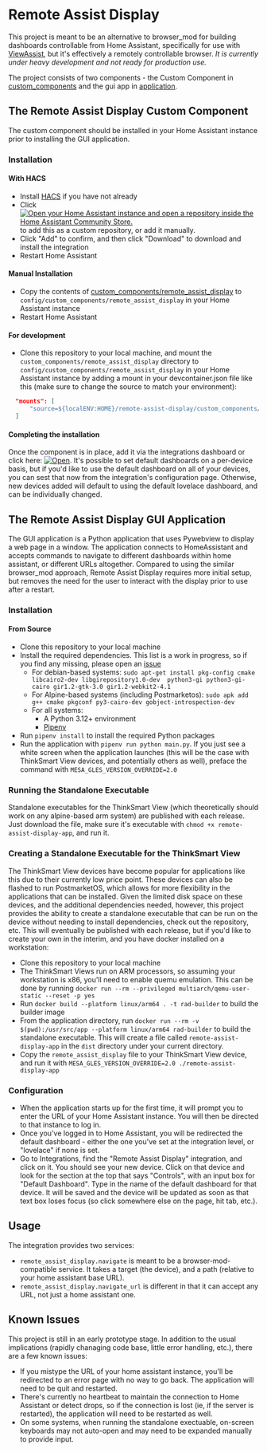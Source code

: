 # Remote Assist Display
This project is meant to be an alternative to browser_mod for building dashboards
controllable from Home Assistant, specifically for use with [ViewAssist](https://dinki.github.io/View-Assist/),
but it's effectively a remotely controllable browser.
*It is currently under heavy development and not ready for production use.*

The project consists of two components - the Custom Component in [custom_components](/custom_components) and the gui 
app in [application](/application).

## The Remote Assist Display Custom Component
The custom component should be installed in your Home Assistant instance prior to installing the GUI application.

### Installation
#### With HACS
* Install [HACS](https://hacs.xyz/docs/use/) if you have not already
* Click 
[![Open your Home Assistant instance and open a repository inside the Home Assistant Community Store.
](https://my.home-assistant.io/badges/hacs_repository.svg)
](https://my.home-assistant.io/redirect/hacs_repository/?owner=michelle-avery&category=integration&repository=remote-assist-display)  
to add this as a custom repository, or add it manually.
* Click "Add" to confirm, and then click "Download" to download and install the integration
* Restart Home Assistant

#### Manual Installation
* Copy the contents of [custom_components/remote_assist_display](/custom_components/remote_assist_display) to 
`config/custom_components/remote_assist_display` in your Home Assistant instance
* Restart Home Assistant

#### For development
* Clone this repository to your local machine, and mount the `custom_components/remote_assist_display` directory 
to `config/custom_components/remote_assist_display` in your Home Assistant instance by adding a mount in your 
devcontainer.json file like this (make sure to change the source to match your environment):
```json
  "mounts": [
      "source=${localENV:HOME}/remote-assist-display/custom_components/remote_assist_display,target=${containerWorkspaceFolder}/config/custom_components/remote_assist_display,type=bind"
  ]
```
#### Completing the installation
Once the component is in place, add it via the integrations dashboard or click here: [![Open](https://my.home-assistant.io/badges/config_flow_start.svg)](https://my.home-assistant.io/redirect/config_flow_start/?domain=remote_assist_display). 
It's possible to set default dashboards on a per-device basis, but if you'd like to use the default dashboard on all of your devices,
you can sest that now from the integration's configuration page. Otherwise, new devices added will default to using the default
lovelace dashboard, and can be individually changed.
    
## The Remote Assist Display GUI Application
The GUI application is a Python application that uses Pywebview to display a web page in a window. The application 
connects to HomeAssistant and accepts commands to navigate to different dashboards within home assistant, or different 
URLs altogether. Compared to using the similar browser_mod approach, Remote Assist Display requires more initial setup, 
but removes the need for the user to interact with the display prior to use after a restart.

### Installation

#### From Source
* Clone this repository to your local machine
* Install the required dependencies. This list is a work in progress, so if you find any missing, please open 
an [issue](https://github.com/michelle-avery/remote-assist-display/issues)
  * For debian-based systems:
  `sudo apt-get install pkg-config cmake libcairo2-dev libgirepository1.0-dev 
  python3-gi python3-gi-cairo gir1.2-gtk-3.0 gir1.2-webkit2-4.1`
  * For Alpine-based systems (including Postmarketos):
  `sudo apk add g++ cmake pkgconf py3-cairo-dev gobject-introspection-dev`
  * For all systems:
    * A Python 3.12+ environment
    * [Pipenv](https://pipenv.pypa.io/en/latest/installation.html)
* Run `pipenv install` to install the required Python packages
* Run the application with `pipenv run python main.py`. If you just see a white screen when the application launches
  (this will be the  case with  ThinkSmart View devices, and potentially others as well), preface the command with 
`MESA_GLES_VERSION_OVERRIDE=2.0`

### Running the Standalone Executable
Standalone executables for the ThinkSmart View (which theoretically should work on any alpine-based arm system) are
published with each release. Just download the file, make sure it's executable with `chmod +x remote-assist-display-app`,
and run it.

### Creating a Standalone Executable for the ThinkSmart View
The ThinkSmart View devices have become popular for applications like this due to their currently low price point.
These devices can also be flashed to run PostmarketOS, which allows for more flexibility in the applications that can
be installed. Given the limited disk space on these devices, and the additional dependencies needed, however, this
project provides the ability to create a standalone executable that can be run on the device without needing to install
dependencies, check out the repository, etc. This will eventually be published with each release, but if you'd like to
create your own in the interim, and you have docker installed on a workstation:
* Clone this repository to your local machine
* The ThinkSmart Views run on ARM processors, so assuming your workstation is x86, you'll need to enable quemu
  emulation. This can be done by running `docker run --rm --privileged multiarch/qemu-user-static --reset -p yes`
* Run `docker build --platform linux/arm64 . -t rad-builder` to build the builder image
* From the application directory, run `docker run --rm -v $(pwd):/usr/src/app --platform linux/arm64 rad-builder` 
to build the standalone executable. This will create a file called `remote-assist-display-app` in the `dist` directory under
your current directory.
* Copy the `remote_assist_display` file to your ThinkSmart View device, and run it with 
`MESA_GLES_VERSION_OVERRIDE=2.0 ./remote-assist-display-app`

### Configuration
* When the application starts up for the first time, it will prompt you to enter the URL of your Home Assistant 
instance. You will then be directed to that instance to log in.
* Once you've logged in to Home Assistant, you will be redirected the default dashboard - either the one you've set
at the integration level, or "lovelace" if none is set.
* Go to Integrations, find the "Remote Assist Display" integration, and click on it. You should see your new device.
Click on that device and look for the section at the top that says "Controls", with an input box for "Default 
Dashboard". Type in the name of the default dashboard for that device. It will be saved and the device will be updated
as soon as that text box loses focus (so click somewhere else on the page, hit tab, etc.).

## Usage
The integration provides two services:
* `remote_assist_display.navigate` is meant to be a browser-mod-compatible service. It takes a target (the device),
and a path (relative to your home assistant base URL).
* `remote_assist_display.navigate_url` is different in that it can accept any URL, not just a home assistant one.

## Known Issues
This project is still in an early prototype stage. In addition to the usual implications (rapidly chanaging code base, 
little error handling, etc.), there are a few known issues:
* If you mistype the URL of your home assistant instance, you'll be redirected to an error page with no way to go back.
The application will need to be quit and restarted.
* There's currently no heartbeat to maintain the connection to Home Assistant or detect drops, so if the connection is
lost (ie, if the server is restarted), the application will need to be restarted as well.
* On some systems, when running the standalone exectuable, on-screen keyboards may not auto-open and may need to be
expanded manually to provide input.